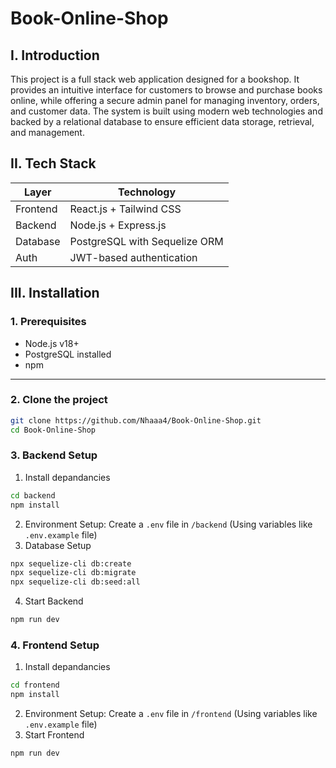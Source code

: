 # Book-Online-Shop
## I. Introduction
This project is a full stack web application designed for a bookshop. It provides an intuitive interface for customers to browse and purchase books online, while offering a secure admin panel for managing inventory, orders, and customer data. The system is built using modern web technologies and backed by a relational database to ensure efficient data storage, retrieval, and management.

## II. Tech Stack
| Layer        | Technology                    |
|--------------|-------------------------------|
| Frontend     | React.js + Tailwind CSS       |
| Backend      | Node.js + Express.js          |
| Database     | PostgreSQL with Sequelize ORM |
| Auth         | JWT-based authentication      |

## III. Installation
### 1. Prerequisites
- Node.js v18+
- PostgreSQL installed
- npm
---
### 2. Clone the project
```bash
git clone https://github.com/Nhaaa4/Book-Online-Shop.git
cd Book-Online-Shop
```
### 3. Backend Setup
1. Install depandancies
```bash
cd backend
npm install
```
2. Environment Setup: Create a `.env` file in `/backend` (Using variables like `.env.example` file)
3. Database Setup 
```bash
npx sequelize-cli db:create
npx sequelize-cli db:migrate
npx sequelize-cli db:seed:all
```
4. Start Backend
```bash
npm run dev
```
### 4. Frontend Setup
1. Install depandancies
```bash
cd frontend
npm install
```
2. Environment Setup: Create a `.env` file in `/frontend` (Using variables like `.env.example` file)
3. Start Frontend
```bash
npm run dev
```